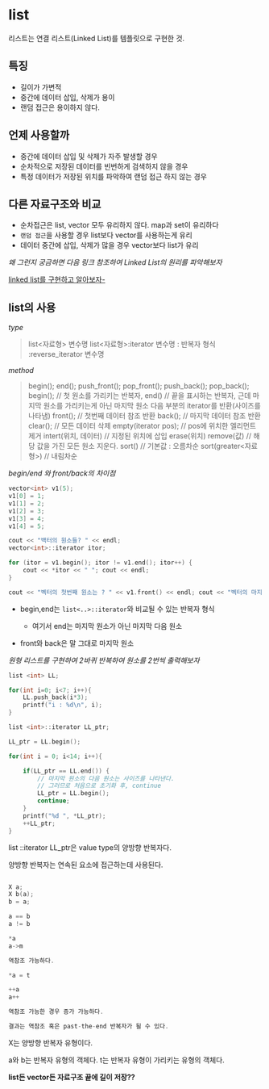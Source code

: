 # list

리스트는 연결 리스트(Linked List)를 템플릿으로 구현한 것.

## 특징

- 길이가 가변적
- 중간에 데이터 삽입, 삭제가 용이
- 랜덤 접근은 용이하지 않다.


## 언제 사용할까

- 중간에 데이터 삽입 및 삭제가 자주 발생할 경우
- 순차적으로 저장된 데이터를 빈번하게 검색하지 않을 경우
- 특정 데이터가 저장된 위치를 파악하여 랜덤 접근 하지 않는 경우

## 다른 자료구조와 비교

- 순차접근은 list, vector 모두 유리하지 않다. map과 set이 유리하다
- `랜덤 접근`을 사용할 경우 list보다 vector를 사용하는게 유리
- 데이터 중간에 삽입, 삭제가 많을 경우 vector보다 list가 유리

*왜 그런지 궁금하면 다음 링크 참조하여 Linked List의 원리를 파악해보자*

[linked list를 구현하고 알아보자-](https://github.com/seaunseen/TIL/blob/master/Algorithm(acmicpc)/basic_algorithm/linked-list.md)

## list의 사용

*type*

> list<자료형> 변수명
> list<자료형>:iterator 변수명 : 반복자 형식
>           :reverse_iterator 변수명

*method*

> begin();
end();
push_front();
pop_front();
push_back();
pop_back();
begin();    // 첫 원소를 가리키는 반복자,
end()       // 끝을 표시하는 반복자, 근데 마지막 원소를 가리키는게 아닌 마지막 원소 다음 부분의 iterator를 반환(사이즈를 나타냄)
front();    // 첫번째 데이터 참조 반환
back();     // 마지막 데이터 참조 반환
clear();    // 모든 데이터 삭제
empty(iterator pos); // pos에 위치한 엘리먼트 제거
intert(위치, 데이터) //  지정된 위치에 삽입
erase(위치)
remove(값) // 해당 값을 가진 모든 원소 지운다.
sort()            // 기본값 : 오름차순
sort(greater<자료형>) // 내림차순


*begin/end 와 front/back의 차이점*

```C
vector<int> v1(5);
v1[0] = 1;
v1[1] = 2;
v1[2] = 3;
v1[3] = 4;
v1[4] = 5;

cout << "백터의 원소들? " << endl;
vector<int>::iterator itor;

for (itor = v1.begin(); itor != v1.end(); itor++) {
    cout << *itor << " "; cout << endl;
}

cout << "벡터의 첫번째 원소는 ? " << v1.front() << endl; cout << "벡터의 마지막 원소는 ? " << v1.back() << endl;
```

- begin,end는 `list<..>::iterator`와 비교될 수 있는 반복자 형식
    - 여기서 end는 마지막 원소가 아닌 마지막 다음 원소

- front와 back은 말 그대로 마지막 원소


*원형 리스트를 구현하여 2바퀴 반복하여 원소를 2번씩 출력해보자*
```C
list <int> LL;

for(int i=0; i<7; i++){
    LL.push_back(i*3);
    printf("i : %d\n", i);
}

list <int>::iterator LL_ptr;

LL_ptr = LL.begin();

for(int i = 0; i<14; i++){

    if(LL_ptr == LL.end()) {
        // 마지막 원소의 다음 원소는 사이즈를 나타낸다.
        // 그러므로 처음으로 초기화 후, continue
        LL_ptr = LL.begin();
        continue;
    }
    printf("%d ", *LL_ptr);
    ++LL_ptr;
}
```

list <int>::iterator LL_ptr은 value type의 양방향 반복자다.

양방향 반복자는 연속된 요소에 접근하는데 사용된다.

```C

X a;
X b(a);
b = a;

a == b
a != b

*a
a->m

역참조 가능하다.

*a = t

++a
a++

역참조 가능한 경우 증가 가능하다.

결과는 역참조 혹은 past-the-end 반복자가 될 수 있다.
```

X는 양방향 반복자 유형이다.

a와 b는 반복자 유형의 객체다. t는 반복자 유형이 가리키는 유형의 객체다.

**list든 vector든 자료구조 끝에 길이 저장??**
